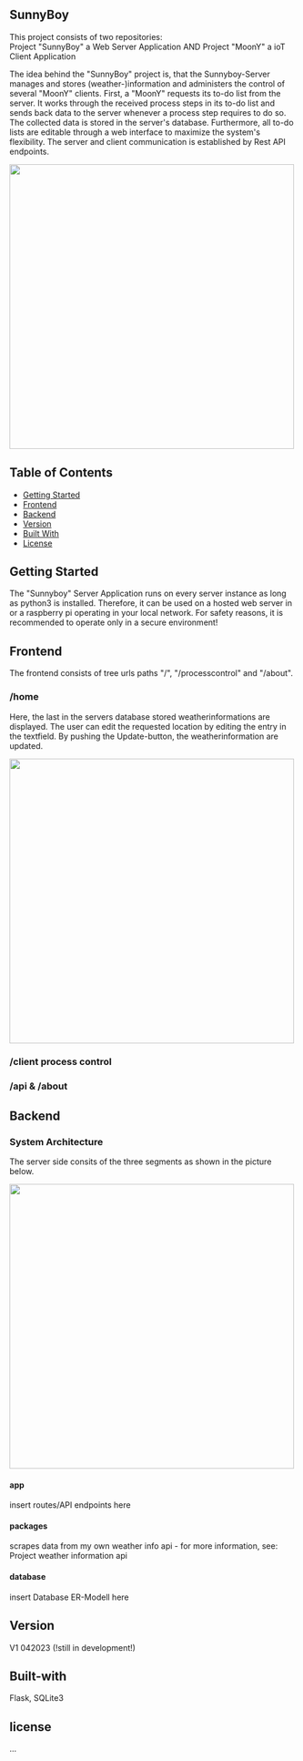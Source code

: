 <h2>SunnyBoy </h2>
<p>This project consists of two repositories:</br>
Project "SunnyBoy" a Web Server Application AND Project "MoonY" a ioT Client Application </p>
<p>The idea behind the "SunnyBoy" project is, that the Sunnyboy-Server manages and stores (weather-)information and administers the control of several "MoonY" clients. First, a "MoonY" requests its to-do list from the server. It works through the received process steps in its to-do list and sends back data to the server whenever a process step requires to do so. The collected data is stored in the server's database. Furthermore, all to-do lists are editable through a web interface to maximize the system's flexibility. The server and client communication is established by Rest API endpoints. </p>
<a href="url"><img src="https://user-images.githubusercontent.com/55065075/235290954-111dc593-9f49-4370-8f93-6cd8a38fb147.png" height="auto" width="500" ></a>
<h2>Table of Contents</h2>
<ul>
  <li><a href="#getting-started">Getting Started</a></li>
  <li><a href="#how-it-is-done">Frontend</a></li>
  <li><a href="#how-it-is-done">Backend</a></li>
  <li><a href="#version">Version</a></li>
  <li><a href="#built-with">Built With</a></li>
  <li><a href="#license">License</a></li>
</ul>
<h2>Getting Started</h2>
<p>The "Sunnyboy" Server Application runs on every server instance as long as python3 is installed. Therefore, it can be used on a hosted web server in  or a raspberry pi operating in your local network. For safety reasons, it is recommended to operate only in a secure environment! </p>

<h2>Frontend</h2>
<p>The frontend consists of tree urls paths "/", "/processcontrol" and "/about".<br>
<h3>/home</h3>
<p>Here, the last in the servers database stored weatherinformations are displayed. The user can edit the requested location by editing the entry in the textfield. By pushing the Update-button, the weatherinformation are updated. </p>
<a href="url"><img src="https://user-images.githubusercontent.com/55065075/234973144-7887be5f-5e5a-40b3-bfe8-94379d13c3f3.png" height="auto" width="500" ></a>
<h3>/client process control</h3>
<h3>/api & /about</h3>
<h2>Backend</h2>
<h3>System Architecture</h3>
<p>The server side consits of the three segments as shown in the picture below. </p>
<a href="url"><img src="https://user-images.githubusercontent.com/55065075/235254542-2c8e5483-edde-4a65-a2c4-9c69e754d229.png" height="auto" width="500" ></a>
<h4>app</h4>
<p>insert routes/API endpoints here</p>
<h4>packages</h4>
<p>scrapes data from my own weather info api - for more information, see: Project weather information api </p>
<h4>database</h4>
<p>insert Database ER-Modell here</p>
<h2>Version</h2>
<p>V1 042023 (!still in development!)</p>
<h2>Built-with</h2>
<p>Flask, SQLite3</p>
<h2>license</h2>
<p>...</p>
